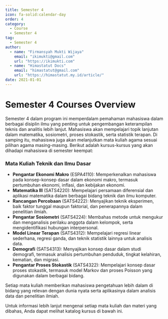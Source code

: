 ```yaml
--- 
title: Semester 4
icon: fa-solid:calendar-day
order: 4
category:
  - Course
  - Semester 4
tag:
  - Semester 4
author:
  - name: "Firmansyah Mukti Wijaya"
    email: "ikimukti@gmail.com"
    url: "https://ikimukti.com"
  - name: "Himastatut Docs"
    email: "himastatut@gmail.com"
    url: "https://himastatut.my.id/article/"
date: 2021-01-01
--- 
```


# Semester 4 Courses Overview

Semester 4 dalam program ini memperdalam pemahaman mahasiswa dalam berbagai disiplin ilmu yang penting untuk pengembangan keterampilan teknis dan analitis lebih lanjut. Mahasiswa akan mempelajari topik lanjutan dalam matematika, sosiometri, proses stokastik, serta statistik terapan. Di samping itu, mahasiswa juga akan melanjutkan mata kuliah agama sesuai pilihan agama masing-masing. Berikut adalah kursus-kursus yang akan dihadapi mahasiswa di semester keempat:

### Mata Kuliah Teknik dan Ilmu Dasar
- **Pengantar Ekonomi Makro** (ESPA4110): Memperkenalkan mahasiswa pada konsep-konsep dasar dalam ekonomi makro, termasuk pertumbuhan ekonomi, inflasi, dan kebijakan ekonomi.
- **Matematika III** (SATS4220): Mempelajari persamaan diferensial dan aplikasi matematika dalam berbagai bidang teknik dan ilmu komputer.
- **Rancangan Percobaan** (SATS4222): Menyajikan teknik eksperimen, baik faktor tunggal maupun faktorial, dan penerapannya dalam penelitian ilmiah.
- **Pengantar Sosiometri** (SATS4224): Membahas metode untuk mengukur dan menganalisis perilaku anggota dalam kelompok, serta mengidentifikasi hubungan interpersonal.
- **Model Linear Terapan** (SATS4312): Mempelajari regresi linear sederhana, regresi ganda, dan teknik statistik lainnya untuk analisis data.
- **Demografi** (SATS4313): Menyajikan konsep dasar dalam studi demografi, termasuk analisis pertumbuhan penduduk, tingkat kelahiran, kematian, dan migrasi.
- **Pengantar Proses Stokastik** (SATS4322): Mempelajari konsep dasar proses stokastik, termasuk model Markov dan proses Poisson yang digunakan dalam berbagai bidang.

Setiap mata kuliah memberikan mahasiswa pengetahuan lebih dalam di bidang yang relevan dengan dunia nyata serta aplikasinya dalam analisis data dan penelitian ilmiah.

Untuk informasi lebih lanjut mengenai setiap mata kuliah dan materi yang dibahas, Anda dapat melihat katalog kursus di bawah ini.

<Catalog />
